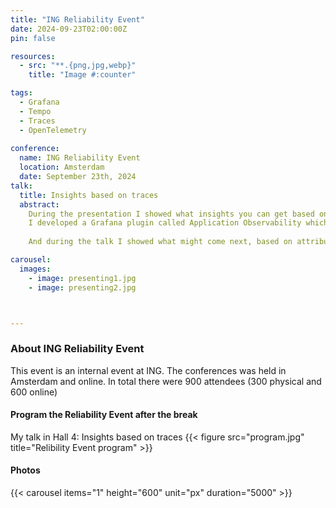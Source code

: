 ```yaml
---
title: "ING Reliability Event"
date: 2024-09-23T02:00:00Z
pin: false

resources:
  - src: "**.{png,jpg,webp}"
    title: "Image #:counter"

tags:
  - Grafana
  - Tempo
  - Traces
  - OpenTelemetry
  
conference:
  name: ING Reliability Event
  location: Amsterdam
  date: September 23th, 2024
talk:
  title: Insights based on traces
  abstract:
    During the presentation I showed what insights you can get based on traces, span metrics and service graph metrics. 
    I developed a Grafana plugin called Application Observability which helps to get insights.
  
    And during the talk I showed what might come next, based on attributes like 'service.version' and also what will be possible when trace metrics become available.

carousel:
  images:
    - image: presenting1.jpg
    - image: presenting2.jpg



---
```


### About ING Reliability Event

This event is an internal event at ING. The conferences was held in Amsterdam and online. In total there were 900 attendees (300 physical and 600 online)

#### Program the Reliability Event after the break

My talk in Hall 4: Insights based on traces
{{< figure src="program.jpg" title="Relibility Event program" >}}


#### Photos

{{< carousel items="1" height="600" unit="px" duration="5000" >}}